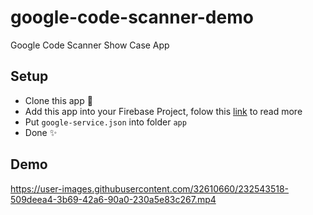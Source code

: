 # google-code-scanner-demo
Google Code Scanner Show Case App

## Setup
- Clone this app 🚀
- Add this app into your Firebase Project, folow this [link](https://firebase.google.com/docs/android/setup) to read more
- Put `google-service.json` into folder `app`
- Done ✨

## Demo

https://user-images.githubusercontent.com/32610660/232543518-509deea4-3b69-42a6-90a0-230a5e83c267.mp4

